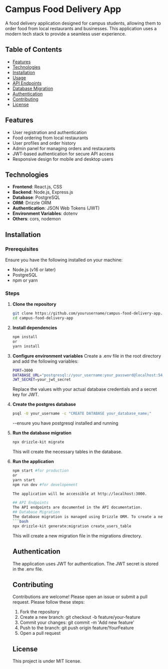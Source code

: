 # Campus Food Delivery App

A food delivery application designed for campus students, allowing them to order food from local restaurants and businesses. This application uses a modern tech stack to provide a seamless user experience.

## Table of Contents

- [Features](#features)
- [Technologies](#technologies)
- [Installation](#installation)
- [Usage](#usage)
- [API Endpoints](#api-endpoints)
- [Database Migration](#database-migration)
- [Authentication](#authentication)
- [Contributing](#contributing)
- [License](#license)

## Features

- User registration and authentication
- Food ordering from local restaurants
- User profiles and order history
- Admin panel for managing orders and restaurants
- JWT-based authentication for secure API access
- Responsive design for mobile and desktop users

## Technologies

- **Frontend**: React.js, CSS
- **Backend**: Node.js, Express.js
- **Database**: PostgreSQL
- **ORM**: Drizzle ORM
- **Authentication**: JSON Web Tokens (JWT)
- **Environment Variables**: dotenv
- **Others**: cors, nodemon

## Installation

### Prerequisites

Ensure you have the following installed on your machine:

- Node.js (v16 or later)
- PostgreSQL
- npm or yarn

### Steps

1. **Clone the repository**

   ```bash
   git clone https://github.com/yourusername/campus-food-delivery-app.git
   cd campus-food-delivery-app

2. **Install dependencies**
   ```bash
   npm install
   or
   yarn install

3. **Configure environment variables**
   Create a .env file in the root directory and add the following variables:
   ```bash
   PORT=3000
   DATABASE_URL="postgresql://your_username:your_password@localhost:5432/your_database_name"
   JWT_SECRET=your_jwt_secret
   ```

   Replace the values with your actual database credentials and a secret key for JWT.

4. **Create the postgres database**
   ```bash
   psql -U your_username -c "CREATE DATABASE your_database_name;"
   ```
   --ensure you have postgresql installed and running

5. **Run the database migration**
   ```bash
   npx drizzle-kit migrate
   ```
   This will create the necessary tables in the database.
6. **Run the application**
    ```bash
    npm start #for production
    or
    yarn start
    npm run dev #for developement

    The application will be accessible at http://localhost:3000.

    ## API Endpoints
    The API endpoints are documented in the API documentation.
    ## Database Migration
    The database migration is managed using Drizzle ORM. To create a new migration, run:
    ```bash
    npx drizzle-kit generate:migration create_users_table
    ```
    This will create a new migration file in the migrations directory.
    ## Authentication
    The application uses JWT for authentication. The JWT secret is stored in the .env file.
    ## Contributing
    Contributions are welcome! Please open an issue or submit a pull request.
    Please follow these steps:
    1. Fork the repository
    2. Create a new branch: git checkout -b feature/your-feature
    3. Commit your changes: git commit -m 'Add new feature'
    4. Push to the branch: git push origin feature/YourFeature
    5. Open a pull request
    ## License
    This project is under MIT license.
